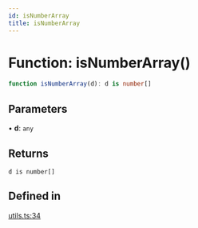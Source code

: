 ```yaml
---
id: isNumberArray
title: isNumberArray
---
```


# Function: isNumberArray()

```ts
function isNumberArray(d): d is number[]
```

## Parameters

• **d**: `any`

## Returns

`d is number[]`

## Defined in

[utils.ts:34](https://github.com/TanStack/table/blob/b1e6b79157b0debc7222660572b06c8b857f4605/packages/table-core/src/utils.ts#L34)
